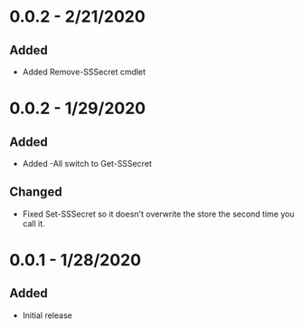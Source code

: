 # 0.0.2 - 2/21/2020

## Added

- Added Remove-SSSecret cmdlet

# 0.0.2 - 1/29/2020

## Added

- Added -All switch to Get-SSSecret

## Changed 

- Fixed Set-SSSecret so it doesn't overwrite the store the second time you call it.

# 0.0.1 - 1/28/2020

## Added 

- Initial release
